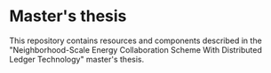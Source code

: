 # Master's thesis 

This repository contains resources and components described in the "Neighborhood-Scale Energy Collaboration Scheme With Distributed Ledger Technology" master's thesis.
